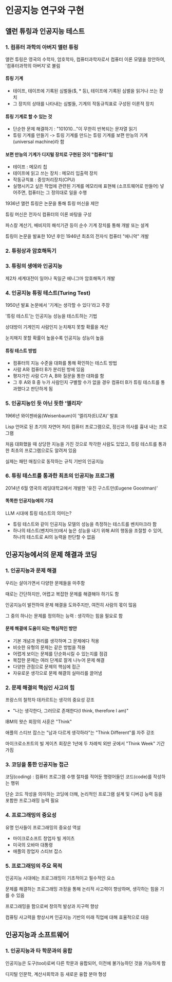 # 인공지능 연구와 구현
## 앨런 튜링과 인공지능 테스트
### 1. 컴퓨터 과학의 아버지 앨런 튜링
앨런 튜링은 영국의 수학자, 암호학자, 컴퓨터과학자로서 컴퓨터 이론 모델을 창안하여, '컴퓨터과학의 아버지'로 불림

#### 튜링 기계
- 테이프, 테이프에 기록된 심벌들($, * 등), 테이프에 기록된 심벌을 읽거나 쓰는 장치
- 그 장치의 상태를 나타내는 심벌들, 기계의 작동규칙표로 구성된 이론적 장치

#### 튜링 기계로 할 수 있는 것
- 단순한 문제 해결하기 : "101010..."이 무한히 반복되는 문자열 읽기
- 튜링 기계를 만들기 -> 튜링 기계를 만드는 튜링 기계를 보편 만능의 기계(universal machine)라 함

#### 보편 만능의 기계가 디지털 장치로 구현된 것이 "컴퓨터"임
- 테이프 : 메모리 칩
- 테이프에 읽고 쓰는 장치 : 메모리 입출력 장치
- 작동규칙표 : 중앙처리장치(CPU)
- 실행시키고 싶은 작업에 관련된 기계를 메모리에 표현해 (소프트웨어로 만들어) 넣어주면, 컴퓨터는 그 정의대로 일을 수행

1936년 앨런 튜링은 논문을 통해 튜링 머신을 제안

튜링 머신은 전자식 컴퓨터의 이론 바탕을 구성

파스칼 계산기, 배비지의 해석기관 등이 순수 기계 장치를 통해 개발 또는 설계

튜링이 논문을 발표한 10년 후인 1946년 최초의 전자식 컴퓨터 "에니악" 개발

### 2. 튜링상과 암호해독기

### 3. 튜링의 생애와 인공지능
제2차 세계대전이 일어나 독일군 에니그마 암호해독기 개발

### 4. 인공지능 튜링 테스트(Turing Test)
1950년 발표 논문에서 '기계는 생각할 수 있다'라고 주장

'튜링 테스트'는 인공지능 성능을 테스트하는 기법

상대방이 기계인지 사람인지 눈치채지 못할 확률을 계산

눈치채지 못할 확률이 높을수록 인공지능 성능이 높음

#### 튜링 테스트 방법
- 컴퓨터의 지능 수준을 대화를 통해 확인하는 테스트 방법
- 사람 A와 컴퓨터 B가 분리된 방에 있음
- 평자가인 사람 C가 A, B와 질문을 통한 대화를 함
- 그 후 A와 B 중 누가 사람인지 구별할 수가 없을 경우 컴퓨터 B가 튜링 테스트를 통과했다고 판단하게 됨

### 5. 인공지능인 듯 아닌 듯한 '엘리자'
1966년 와이젠바움(Weisenbaum)이 '엘리자(ELIZA)' 발표

Lisp 언어로 된 초기의 자연어 처리 컴퓨터 프로그램으로, 정신과 의사를 흉내 내는 프로그램

처음 대화했을 때 상당한 지능을 가진 것으로 착각한 사람도 있었고, 튜링 테스트를 통과한 최초의 프로그램으로도 알려져 있음

실제는 패턴 매칭으로 동작하는 규칙 기반의 인공지능

### 6. 튜링 테스트를 통과한 최초의 인공지능 프로그램
2014년 6월 영국의 레딩대학교에서 개발한 '유진 구스트만(Eugene Goostman)'

#### 똑똑한 인공지능에의 기대
LLM 시대에 튜링 테스트의 의미는?
- 튜링 테스트와 같이 인공지능 모델의 성능을 측정하는 테스트를 벤치마크라 함
- 하나의 테스트(벤치마크)에서 높은 성능을 내기 위해 AI의 행동을 조절할 수 있어, 하나의 테스트로 AI의 능력을 판단할 수 없음

## 인공지능에서의 문제 해결과 코딩
### 1. 인공지능과 문제 해결
우리는 살아가면서 다양한 문제들을 마주함

때로는 간단하지만, 어렵고 복잡한 문제를 해결해야 하기도 함

인공지능이 발전하여 문제 해결을 도와주지만, 여전히 사람의 몫이 많음

그 중의 하나는 문제를 정의하는 능력 : 생각하는 힘을 필요로 함

#### 문제 해결에 도움이 되는 핵심적인 방안
- 기본 개념과 원리를 생각하며 그 문제에다 적용
- 비슷한 유형의 문제는 같은 방법을 적용
- 어렵게 보이는 문제를 단순화시킬 수 있는지를 점검
- 복잡한 문제는 여러 단계로 잘게 나누어 문제 해결
- 다양한 관점으로 문제의 핵심에 접근
- 자유로운 생각으로 문제 해결의 실마리를 끌어냄

### 2. 문제 해결의 핵심인 사고의 힘
프랑스의 철학자 데카르트는 생각의 중요성 강조
- "나는 생각한다, 그러므로 존재한다(I think, therefore I am)"

IBM의 왓슨 회장의 사훈은 "Think"

애플의 스티브 잡스는 "남과 다르게 생각하라"는 "Think Different"를 자주 강조

마이크로소프트의 빌 게이츠 회장은 1년에 두 차례씩 외딴 곳에서 "Think Week" 기간 가짐

### 3. 코딩을 통한 인공지능 접근
코딩(coding) : 컴퓨터 프로그램 수행 절차를 적어둔 명령어들인 코드(code)를 작성하는 행위

단순 코드 작성을 의미하는 코딩에 더해, 논리적인 프로그램 설계 및 디버깅 능력 등을 포함한 프로그래밍 능력 필요

### 4. 프로그래밍의 중요성
유명 인사들이 프로그래밍의 중요성 역설
- 마이크로소프트 창업자 빌 게이츠
- 미국의 오바마 대통령
- 애플의 창업자 스티브 잡스

### 5. 프로그래밍의 주요 목적
인공지능 시대에는 프로그래밍이 기초적이고 필수적인 요소

문제를 해결하는 프로그래밍 과정을 통해 논리적 사고력이 향상하며, 생각하는 힘을 기를 수 있음

프로그래밍을 함으로써 창의적 발상과 지구력 향상

컴퓨팅 사고력을 향상시켜 인공지능 기반의 미래 직업에 대해 효율적으로 대응

## 인공지능과 소프트웨어
### 1. 인공지능과 타 학문과의 융합
인공지능은 도구(tool)로써 다른 학문과 융합되어, 이전에 불가능하던 것을 가능하게 함

디지털 인문학, 계산사회학과 등 새로운 융합 분야 형성
